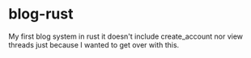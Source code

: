# blog-rust

My first blog system in rust it doesn't include create_account nor view threads just because I wanted to get over with this.
